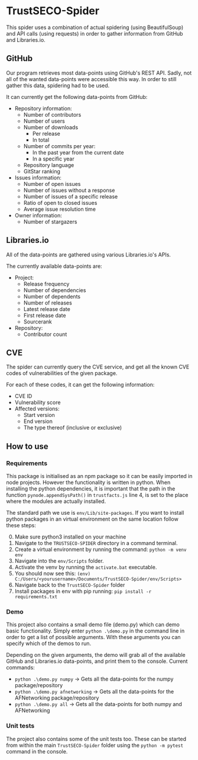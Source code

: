 # TrustSECO-Spider
 
This spider uses a combination of actual spidering (using BeautifulSoup) and API calls (using requests) in order to gather information from GitHub and Libraries.io.
 
## GitHub
 
Our program retrieves most data-points using GitHub's REST API. Sadly, not all of the wanted data-points were accessible this way. In order to still gather this data, spidering had to be used.
 
It can currently get the following data-points from GitHub:
 
- Repository information:
  - Number of contributors
  - Number of users
  - Number of downloads
    - Per release
    - In total
  - Number of commits per year:
    - In the past year from the current date
    - In a specific year
  - Repository language
  - GitStar ranking
- Issues information:
  - Number of open issues
  - Number of issues without a response
  - Number of issues of a specific release
  - Ratio of open to closed issues
  - Average issue resolution time
- Owner information:
  - Number of stargazers
 
## Libraries.io

All of the data-points are gathered using various Libraries.io's APIs.

The currently available data-points are:

- Project:
  - Release frequency
  - Number of dependencies
  - Number of dependents
  - Number of releases
  - Latest release date
  - First release date
  - Sourcerank
- Repository:
  - Contributor count

## CVE

The spider can currently query the CVE service, and get all the known CVE codes of vulnerabilities of the given package.

For each of these codes, it can get the following information:

- CVE ID
- Vulnerability score
- Affected versions:
  - Start version
  - End version
  - The type thereof (inclusive or exclusive)

## How to use
 
### Requirements
 
This package is initialised as an npm package so it can be easily imported in node projects. However the functionality is written in python. When installing the python dependencies, it is important that the path in the function `pynode.appendSysPath()` in `trustfacts.js` line 4, is set to the place where the modules are actually installed.
 
The standard path we use is `env/Lib/site-packages`.
If you want to install python packages in an virtual environment on the same location follow these steps:
 
0. Make sure python3 installed on your machine
1. Navigate to the `TRUSTSECO-SPIDER` directory in a command terminal.
2. Create a virtual environment by running the command: `python -m venv env`
3. Navigate into the `env/Scripts` folder.
4. Activate the venv by running the `activate.bat` executable.
5. You should now see this: `(env) C:/Users/<yourusername>/Documents/TrustSECO-Spider/env/Scripts>`
6. Navigate back to the `TrustSECO-Spider` folder
7. Install packages in env with pip running: `pip install -r requirements.txt`
 
### Demo
 
This project also contains a small demo file (demo.py) which can demo basic functionality. Simply enter `python .\demo.py` in the command line in order to get a list of possible arguments. With these arguments you can specify which of the demos to run.
 
Depending on the given arguments, the demo will grab all of the available GitHub and Libraries.io data-points, and print them to the console.
Current commands:
 
- `python .\demo.py numpy` -> Gets all the data-points for the numpy package/repository
- `python .\demo.py afnetworking` -> Gets all the data-points for the AFNetworking package/repository
- `python .\demo.py all` -> Gets all the data-points for both numpy and AFNetworking
 
### Unit tests
 
The project also contains some of the unit tests too. These can be started from within the main `TrustSECO-Spider` folder using the `python -m pytest` command in the console.
